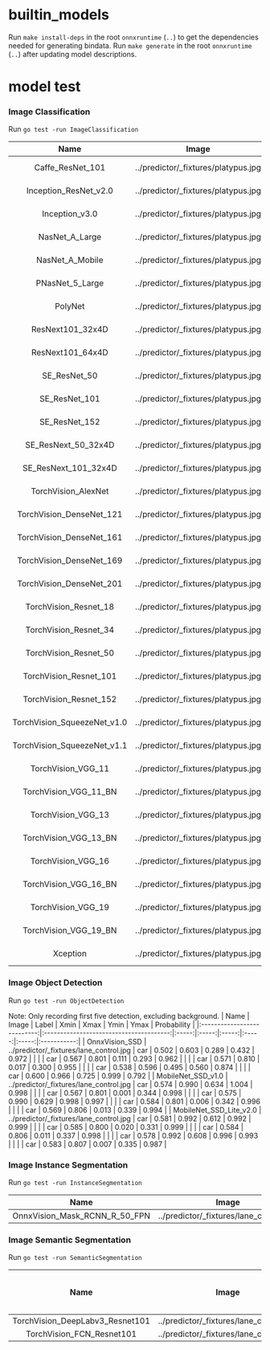 # builtin_models

Run `make install-deps` in the root `onnxruntime` (`..`) to get the dependencies needed for generating bindata.
Run `make generate` in the root `onnxruntime` (`..`) after updating model descriptions.

# model test
### Image Classification
Run `go test -run ImageClassification`

| Name                        | Image                               | Label                  | Score       |
|:---------------------------:|:-----------------------------------:|:----------------------:|:-----------:|
| Caffe_ResNet_101            | ../predictor/_fixtures/platypus.jpg | n01873310 platypus ... | 18.026      |
| Inception_ResNet_v2.0       | ../predictor/_fixtures/platypus.jpg | n01873310 platypus ... |  9.391      |
| Inception_v3.0              | ../predictor/_fixtures/platypus.jpg | n01873310 platypus ... | 14.094      |
| NasNet_A_Large              | ../predictor/_fixtures/platypus.jpg | n01873310 platypus ... |  9.284      |
| NasNet_A_Mobile             | ../predictor/_fixtures/platypus.jpg | n01873310 platypus ... |  9.658      |
| PNasNet_5_Large             | ../predictor/_fixtures/platypus.jpg | n01873310 platypus ... |  8.840      |
| PolyNet                     | ../predictor/_fixtures/platypus.jpg | n01873310 platypus ... | 22.046      |
| ResNext101_32x4D            | ../predictor/_fixtures/platypus.jpg | n01873310 platypus ... | 18.788      |
| ResNext101_64x4D            | ../predictor/_fixtures/platypus.jpg | n01873310 platypus ... | 21.068      |
| SE_ResNet_50                | ../predictor/_fixtures/platypus.jpg | n01873310 platypus ... |  7.394      |
| SE_ResNet_101               | ../predictor/_fixtures/platypus.jpg | n01873310 platypus ... |  7.944      |
| SE_ResNet_152               | ../predictor/_fixtures/platypus.jpg | n01873310 platypus ... |  8.439      |
| SE_ResNext_50_32x4D         | ../predictor/_fixtures/platypus.jpg | n01873310 platypus ... | 13.578      |
| SE_ResNext_101_32x4D        | ../predictor/_fixtures/platypus.jpg | n01873310 platypus ... |  9.021      |
| TorchVision_AlexNet         | ../predictor/_fixtures/platypus.jpg | n01873310 platypus ... | 15.774      |
| TorchVision_DenseNet_121    | ../predictor/_fixtures/platypus.jpg | n01873310 platypus ... | 22.642      |
| TorchVision_DenseNet_161    | ../predictor/_fixtures/platypus.jpg | n01873310 platypus ... | 28.404      |
| TorchVision_DenseNet_169    | ../predictor/_fixtures/platypus.jpg | n01873310 platypus ... | 18.400      |
| TorchVision_DenseNet_201    | ../predictor/_fixtures/platypus.jpg | n01873310 platypus ... | 23.355      |
| TorchVision_Resnet_18       | ../predictor/_fixtures/platypus.jpg | n01873310 platypus ... | 22.512      |
| TorchVision_Resnet_34       | ../predictor/_fixtures/platypus.jpg | n01873310 platypus ... | 19.874      |
| TorchVision_Resnet_50       | ../predictor/_fixtures/platypus.jpg | n01873310 platypus ... | 21.993      |
| TorchVision_Resnet_101      | ../predictor/_fixtures/platypus.jpg | n01873310 platypus ... | 20.871      |
| TorchVision_Resnet_152      | ../predictor/_fixtures/platypus.jpg | n01873310 platypus ... | 23.554      |
| TorchVision_SqueezeNet_v1.0 | ../predictor/_fixtures/platypus.jpg | n01873310 platypus ... | 31.827      |
| TorchVision_SqueezeNet_v1.1 | ../predictor/_fixtures/platypus.jpg | n01873310 platypus ... | 29.821      |
| TorchVision_VGG_11          | ../predictor/_fixtures/platypus.jpg | n01873310 platypus ... | 24.545      |
| TorchVision_VGG_11_BN       | ../predictor/_fixtures/platypus.jpg | n01873310 platypus ... | 19.582      |
| TorchVision_VGG_13          | ../predictor/_fixtures/platypus.jpg | n01873310 platypus ... | 19.220      |
| TorchVision_VGG_13_BN       | ../predictor/_fixtures/platypus.jpg | n01873310 platypus ... | 24.030      |
| TorchVision_VGG_16          | ../predictor/_fixtures/platypus.jpg | n01873310 platypus ... | 19.791      |
| TorchVision_VGG_16_BN       | ../predictor/_fixtures/platypus.jpg | n01873310 platypus ... | 22.744      |
| TorchVision_VGG_19          | ../predictor/_fixtures/platypus.jpg | n01873310 platypus ... | 19.382      |
| TorchVision_VGG_19_BN       | ../predictor/_fixtures/platypus.jpg | n01873310 platypus ... | 23.698      |
| Xception                    | ../predictor/_fixtures/platypus.jpg | n01873310 platypus ... |  9.881      |

### Image Object Detection
Run `go test -run ObjectDetection`

Note: Only recording first five detection, excluding background.
| Name                        | Image                                   | Label | Xmin  | Xmax  | Ymin  | Ymax  | Probability |
|:---------------------------:|:---------------------------------------:|:-----:|:-----:|:-----:|:-----:|:-----:|:-----------:|
| OnnxVision_SSD              | ../predictor/_fixtures/lane_control.jpg | car   | 0.502 | 0.603 | 0.289 | 0.432 | 0.972       |
|                             |                                         | car   | 0.567 | 0.801 | 0.111 | 0.293 | 0.962       |
|                             |                                         | car   | 0.571 | 0.810 | 0.017 | 0.300 | 0.955       |
|                             |                                         | car   | 0.538 | 0.596 | 0.495 | 0.560 | 0.874       |
|                             |                                         | car   | 0.600 | 0.966 | 0.725 | 0.999 | 0.792       |
| MobileNet_SSD_v1.0          | ../predictor/_fixtures/lane_control.jpg | car   | 0.574 | 0.990 | 0.634 | 1.004 | 0.998       |
|                             |                                         | car   | 0.567 | 0.801 | 0.001 | 0.344 | 0.998       |
|                             |                                         | car   | 0.575 | 0.990 | 0.629 | 0.998 | 0.997       |
|                             |                                         | car   | 0.584 | 0.801 | 0.006 | 0.342 | 0.996       |
|                             |                                         | car   | 0.569 | 0.806 | 0.013 | 0.339 | 0.994       |
| MobileNet_SSD_Lite_v2.0     | ../predictor/_fixtures/lane_control.jpg | car   | 0.581 | 0.992 | 0.612 | 0.992 | 0.999       |
|                             |                                         | car   | 0.585 | 0.800 | 0.020 | 0.331 | 0.999       |
|                             |                                         | car   | 0.584 | 0.806 | 0.011 | 0.337 | 0.998       |
|                             |                                         | car   | 0.578 | 0.992 | 0.608 | 0.996 | 0.993       |
|                             |                                         | car   | 0.583 | 0.807 | 0.007 | 0.335 | 0.987       |

### Image Instance Segmentation
Run `go test -run InstanceSegmentation`

| Name                          | Image                                   | Label | Probability |
|:-----------------------------:|:---------------------------------------:|:-----:|:-----------:|
| OnnxVision_Mask_RCNN_R_50_FPN | ../predictor/_fixtures/lane_control.jpg | car   | 0.993       |

### Image Semantic Segmentation
Run `go test -run SemanticSegmentation`

| Name                            | Image                                   | label at bottom-right corner |
|:-------------------------------:|:---------------------------------------:|:----------------------------:|
| TorchVision_DeepLabv3_Resnet101 | ../predictor/_fixtures/lane_control.jpg | 7 (car)                      |
| TorchVision_FCN_Resnet101       | ../predictor/_fixtures/lane_control.jpg | 7 (car)                      |
